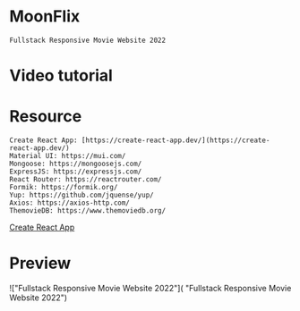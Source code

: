 # MoonFlix

    Fullstack Responsive Movie Website 2022

# Video tutorial

    

# Resource

    Create React App: [https://create-react-app.dev/](https://create-react-app.dev/)
    Material UI: https://mui.com/
    Mongoose: https://mongoosejs.com/
    ExpressJS: https://expressjs.com/
    React Router: https://reactrouter.com/
    Formik: https://formik.org/
    Yup: https://github.com/jquense/yup/
    Axios: https://axios-http.com/
    ThemovieDB: https://www.themoviedb.org/
    
[Create React App](https://create-react-app.dev/)

# Preview

!["Fullstack Responsive Movie Website 2022"]( "Fullstack Responsive Movie Website 2022")
